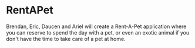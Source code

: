 # RentAPet
Brendan, Eric, Daucen and Ariel will create a Rent-A-Pet application where you can reserve to spend the day with a pet, or even an exotic animal if you don't have the time to take care of a pet at home.
